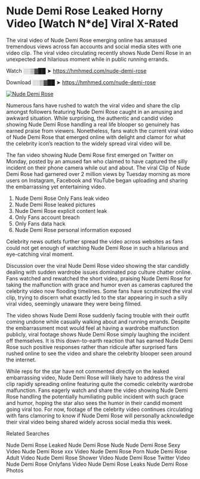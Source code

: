 ﻿# Nude Demi Rose Leaked Horny Video [Watch N*de] Viral X-Rated

The viral video of ﻿Nude Demi Rose emerging online has amassed tremendous views across fan accounts and social media sites with one video clip. The viral video circulating recently shows ﻿Nude Demi Rose in an unexpected and hilarious moment while in public running errands. 

Watch ░░▒▓██ ➤ https://hmhmed.com/nude-demi-rose

Download ░░▒▓██ ➤ https://hmhmed.com/nude-demi-rose

[![Nude Demi Rose](https://i.imgur.com/dJHk4Zq.gif)](https://hmhmed.com/nude-demi-rose)

Numerous fans have rushed to watch the viral video and share the clip amongst followers featuring ﻿Nude Demi Rose caught in an amusing and awkward situation. While surprising, the authentic and candid video showing ﻿Nude Demi Rose handling a real life blooper so genuinely has earned praise from viewers. Nonetheless, fans watch the current viral video of ﻿Nude Demi Rose that emerged online with delight and clamor for what the celebrity icon’s reaction to the widely spread viral video will be.

The fan video showing ﻿Nude Demi Rose first emerged on Twitter on Monday, posted by an amused fan who claimed to have captured the silly incident on their phone camera while out and about. The viral Clip of ﻿Nude Demi Rose had garnered over 2 million views by Tuesday morning as more users on Instagram, Facebook and YouTube began uploading and sharing the embarrassing yet entertaining video. 

1. ﻿Nude Demi Rose Only Fans leak video
2. ﻿Nude Demi Rose leaked pictures
3. ﻿Nude Demi Rose explicit content leak
4. Only Fans account breach
5. Only Fans data hack
6. ﻿Nude Demi Rose personal information exposed

Celebrity news outlets further spread the video across websites as fans could not get enough of watching ﻿Nude Demi Rose in such a hilarious and eye-catching viral moment. 

Discussion over the viral ﻿Nude Demi Rose video showing the star candidly dealing with sudden wardrobe issues dominated pop culture chatter online. Fans watched and rewatched the short video, praising ﻿Nude Demi Rose for taking the malfunction with grace and humor even as cameras captured the celebrity video now flooding timelines. Some fans have scrutinized the viral clip, trying to discern what exactly led to the star appearing in such a silly viral video, seemingly unaware they were being filmed.

The video shows ﻿Nude Demi Rose suddenly facing trouble with their outfit coming undone while casually walking about and running errands. Despite the embarrassment most would feel at having a wardrobe malfunction publicly, viral footage shows ﻿Nude Demi Rose simply laughing the incident off themselves. It is this down-to-earth reaction that has earned ﻿Nude Demi Rose such positive responses rather than ridicule after surprised fans rushed online to see the video and share the celebrity blooper seen around the internet.  

While reps for the star have not commented directly on the leaked embarrassing video, ﻿Nude Demi Rose will likely have to address the viral clip rapidly spreading online featuring quite the comedic celebrity wardrobe malfunction. Fans eagerly watch and share the video showing ﻿Nude Demi Rose handling the potentially humiliating public incident with such grace and humor, hoping the star also sees the humor in their candid moment going viral too. For now, footage of the celebrity video continues circulating with fans clamoring to know if ﻿Nude Demi Rose will personally acknowledge their viral video being shared widely across social media this week.

Related Searches

﻿Nude Demi Rose Leaked
﻿Nude Demi Rose Nude
﻿Nude Demi Rose Sexy Video
﻿Nude Demi Rose xxx Video
﻿Nude Demi Rose Porn
﻿Nude Demi Rose Adult Video
﻿Nude Demi Rose Shower Video
﻿Nude Demi Rose Twitter Video
﻿Nude Demi Rose Onlyfans Video
﻿Nude Demi Rose Leaks
﻿Nude Demi Rose Photos